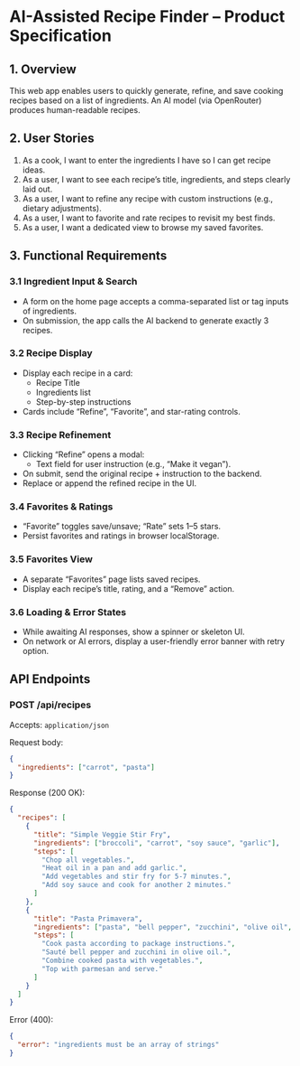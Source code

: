 # AI-Assisted Recipe Finder – Product Specification

## 1. Overview
This web app enables users to quickly generate, refine, and save cooking recipes based on a list of ingredients. An AI model (via OpenRouter) produces human-readable recipes.

## 2. User Stories
1. As a cook, I want to enter the ingredients I have so I can get recipe ideas.  
2. As a user, I want to see each recipe’s title, ingredients, and steps clearly laid out.  
3. As a user, I want to refine any recipe with custom instructions (e.g., dietary adjustments).  
4. As a user, I want to favorite and rate recipes to revisit my best finds.  
5. As a user, I want a dedicated view to browse my saved favorites.

## 3. Functional Requirements

### 3.1 Ingredient Input & Search
- A form on the home page accepts a comma-separated list or tag inputs of ingredients.
- On submission, the app calls the AI backend to generate exactly 3 recipes.

### 3.2 Recipe Display
- Display each recipe in a card:
  - Recipe Title
  - Ingredients list
  - Step-by-step instructions
- Cards include “Refine”, “Favorite”, and star-rating controls.

### 3.3 Recipe Refinement
- Clicking “Refine” opens a modal:
  - Text field for user instruction (e.g., “Make it vegan”).
- On submit, send the original recipe + instruction to the backend.
- Replace or append the refined recipe in the UI.

### 3.4 Favorites & Ratings
- “Favorite” toggles save/unsave; “Rate” sets 1–5 stars.
- Persist favorites and ratings in browser localStorage.

### 3.5 Favorites View
- A separate “Favorites” page lists saved recipes.
- Display each recipe’s title, rating, and a “Remove” action.

### 3.6 Loading & Error States
- While awaiting AI responses, show a spinner or skeleton UI.
- On network or AI errors, display a user-friendly error banner with retry option.

## API Endpoints

### POST /api/recipes
Accepts: `application/json`

Request body:
```json
{
  "ingredients": ["carrot", "pasta"]
}
```

Response (200 OK):
```json
{
  "recipes": [
    {
      "title": "Simple Veggie Stir Fry",
      "ingredients": ["broccoli", "carrot", "soy sauce", "garlic"],
      "steps": [
        "Chop all vegetables.",
        "Heat oil in a pan and add garlic.",
        "Add vegetables and stir fry for 5-7 minutes.",
        "Add soy sauce and cook for another 2 minutes."
      ]
    },
    {
      "title": "Pasta Primavera",
      "ingredients": ["pasta", "bell pepper", "zucchini", "olive oil", "parmesan"],
      "steps": [
        "Cook pasta according to package instructions.",
        "Sauté bell pepper and zucchini in olive oil.",
        "Combine cooked pasta with vegetables.",
        "Top with parmesan and serve."
      ]
    }
  ]
}
```

Error (400):
```json
{
  "error": "ingredients must be an array of strings"
}
```

